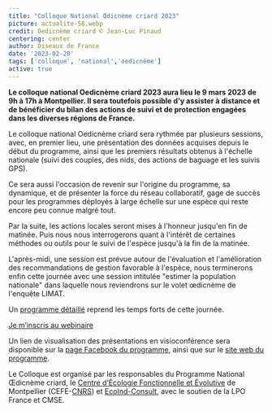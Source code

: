 ```yaml
---
title: "Colloque National Œdicnème criard 2023"
picture: actualite-58.webp
credit: Oedicnème criard © Jean-Luc Pinaud
centering: center
author: Oiseaux de France
date: '2023-02-20'
tags: ['colloque', 'national','oedicnème']
active: true
---
```


**Le colloque national Oedicnème criard 2023 aura lieu le 9 mars 2023 de 9h à 17h à Montpellier. Il sera toutefois possible d'y assister à distance et de bénéficier du bilan des actions de suivi et de protection engagées dans les diverses régions de France.**

Le colloque national Oedicnème criard sera rythmée par plusieurs sessions, avec, en premier lieu, une présentation des données acquises depuis le début du programme, ainsi que les premiers résultats obtenus à l'échelle nationale (suivi des couples, des nids, des actions de baguage et les suivis GPS).

Ce sera aussi l'occasion de revenir sur l'origine du programme, sa dynamique, et de présenter la force du réseau collaboratif, gage de succès pour les programmes déployés à large échelle sur une espèce qui reste encore peu connue malgré tout.

Par la suite, les actions locales seront mises à l'honneur jusqu'en fin de matinée. Puis nous nous interrogerons quant à l'intérêt de certaines méthodes ou outils pour le suivi de l'espèce jusqu'à la fin de la matinée.

L'après-midi, une session est prévue autour de l'évaluation et l'amélioration des recommandations de gestion favorable à l'espèce, nous terminerons enfin cette journée avec une session intitulée "estimer la population nationale" dans laquelle nous reviendrons sur le volet œdicnème de l'enquête LIMAT.

Un [programme détaillé]( https://drive.google.com/file/d/1FH2mdKtv8FutQl60yuKdBkyu83RYH69l/edit?fbclid=IwAR0Ae1OHnPAMuOvJ2Iqx1dCS9cbIeUJLx3tHAJsvpk1dJMDjD30IpVdakUo) reprend les temps forts de cette journée.

<div style="align-center">

<a href="https://oedicneme.sciencesconf.org"  target="_blank" class="v-btn v-btn--is-elevated  elevation-2 v-size--default success"> Je m’inscris au webinaire </a>


Un lien de visualisation des présentations en visioconférence sera disponible sur la [page Facebook du programme](https://www.facebook.com/ProjetNationalOedicnemecriard), ainsi que sur le [site web du programme]( http://www.oedicneme-criard.ovh/).

Le Colloque est organisé par les responsables du Programme National Œdicnème criard, le [Centre d’Écologie Fonctionnelle et Évolutive]( https://www.cefe.cnrs.fr/fr/) de Montpellier (CEFE-[CNRS]( https://www.cnrs.fr/fr)) et [EcoInd-Consult](https://www.ecoind-consult.fr/), avec le soutien de la LPO France et CMSE.


